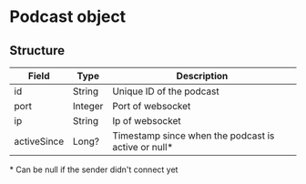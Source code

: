 # Podcast object

## Structure

| Field       | Type    | Description                                         |
|-------------|---------|-----------------------------------------------------|
| id          | String  | Unique ID of the podcast                            |
| port        | Integer | Port of websocket                                   |
| ip          | String  | Ip of websocket                                     |
| activeSince | Long?   | Timestamp since when the podcast is active or null* |

\* Can be null if the sender didn't connect yet

